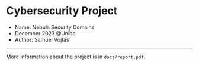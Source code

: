 # Cybersecurity Project

- Name: Nebula Security Domains
- December 2023 @Unibo
- Author: Samuel Vojtáš

---

More information about the project is in `docs/report.pdf`.
